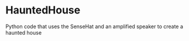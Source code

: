 # HauntedHouse
Python code that uses the SenseHat and an amplified speaker to create a haunted house
